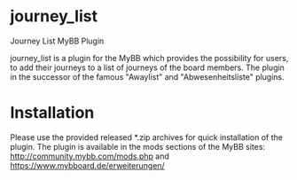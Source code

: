 journey_list
============

Journey List MyBB Plugin

journey_list is a plugin for the MyBB which provides the possibility for users, to add their
journeys to a list of journeys of the board members.
The plugin in the successor of the famous "Awaylist" and "Abwesenheitsliste" plugins.


Installation
============

Please use the provided released *.zip archives for quick installation of the plugin.
The plugin is available in the mods sections of the MyBB sites:
http://community.mybb.com/mods.php and https://www.mybboard.de/erweiterungen/
